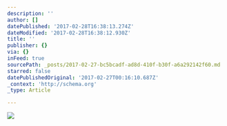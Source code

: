 ```yaml
---
description: ''
author: []
datePublished: '2017-02-28T16:38:13.274Z'
dateModified: '2017-02-28T16:38:12.930Z'
title: ''
publisher: {}
via: {}
inFeed: true
sourcePath: _posts/2017-02-27-bc5bcadf-ad8d-410f-b30f-a6a292142f60.md
starred: false
datePublishedOriginal: '2017-02-27T00:16:10.687Z'
_context: 'http://schema.org'
_type: Article

---
```

![](https://the-grid-user-content.s3-us-west-2.amazonaws.com/8ce43564-26b5-4428-8da6-bd836f7e0ecf.jpg)